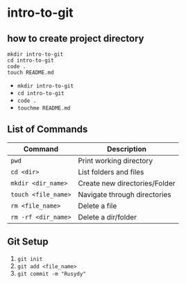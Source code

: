 # intro-to-git

## how to create project directory

```
mkdir intro-to-git
cd intro-to-git
code .
touch README.md
```

- `mkdir intro-to-git`
- `cd intro-to-git`
- `code .`
- `touchme README.md`

## List of Commands

| Command | Description |
| ------- | ----------- |
| `pwd` | Print working directory |
| `cd <dir>`| List folders and files |
| `mkdir <dir_name>` | Create new directories/Folder |
| `touch <file_name>` | Navigate through directories |
| `rm <file_name>` | Delete a file |
| `rm -rf <dir_name>` | Delete a dir/folder |

## Git Setup

1. `git init`
2. `git add <file_name>`
3. `git commit -m "Rusydy"`
